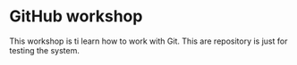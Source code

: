 # GitHub workshop

This workshop is ti learn how to work with Git. 
This are repository is just for testing the system.
